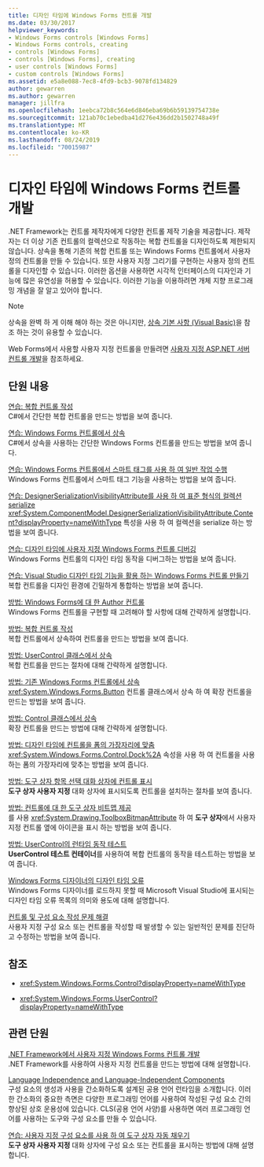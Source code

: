 ```yaml
---
title: 디자인 타임에 Windows Forms 컨트롤 개발
ms.date: 03/30/2017
helpviewer_keywords:
- Windows Forms controls [Windows Forms]
- Windows Forms controls, creating
- controls [Windows Forms]
- controls [Windows Forms], creating
- user controls [Windows Forms]
- custom controls [Windows Forms]
ms.assetid: e5a8e088-7ec8-4fd9-bcb3-9078fd134829
author: gewarren
ms.author: gewarren
manager: jillfra
ms.openlocfilehash: 1eebca72b8c564e6d846eba69b6b59139754738e
ms.sourcegitcommit: 121ab70c1ebedba41d276e436dd2b1502748a49f
ms.translationtype: MT
ms.contentlocale: ko-KR
ms.lasthandoff: 08/24/2019
ms.locfileid: "70015987"
---
```

# <a name="develop-windows-forms-controls-at-design-time"></a>디자인 타임에 Windows Forms 컨트롤 개발

.NET Framework는 컨트롤 제작자에게 다양한 컨트롤 제작 기술을 제공합니다. 제작자는 더 이상 기존 컨트롤의 컬렉션으로 작동하는 복합 컨트롤을 디자인하도록 제한되지 않습니다. 상속을 통해 기존의 복합 컨트롤 또는 Windows Forms 컨트롤에서 사용자 정의 컨트롤을 만들 수 있습니다. 또한 사용자 지정 그리기를 구현하는 사용자 정의 컨트롤을 디자인할 수 있습니다. 이러한 옵션을 사용하면 시각적 인터페이스의 디자인과 기능에 많은 유연성을 허용할 수 있습니다. 이러한 기능을 이용하려면 개체 지향 프로그래밍 개념을 잘 알고 있어야 합니다.

> [!NOTE]
> 상속을 완벽 하 게 이해 해야 하는 것은 아니지만, [상속 기본 사항 (Visual Basic)](~/docs/visual-basic/programming-guide/language-features/objects-and-classes/inheritance-basics.md)을 참조 하는 것이 유용할 수 있습니다.

Web Forms에서 사용할 사용자 지정 컨트롤을 만들려면 [사용자 지정 ASP.NET 서버 컨트롤 개발](https://docs.microsoft.com/previous-versions/aspnet/zt27tfhy(v=vs.100))을 참조하세요.

## <a name="in-this-section"></a>단원 내용

[연습: 복합 컨트롤 작성](walkthrough-authoring-a-composite-control-with-visual-csharp.md)\
C#에서 간단한 복합 컨트롤을 만드는 방법을 보여 줍니다.

[연습: Windows Forms 컨트롤에서 상속](walkthrough-inheriting-from-a-windows-forms-control-with-visual-csharp.md)\
C#에서 상속을 사용하는 간단한 Windows Forms 컨트롤을 만드는 방법을 보여 줍니다.

[연습: Windows Forms 컨트롤에서 스마트 태그를 사용 하 여 일반 작업 수행](performing-common-tasks-using-smart-tags-on-wf-controls.md)\
Windows Forms 컨트롤에서 스마트 태그 기능을 사용하는 방법을 보여 줍니다.

[연습: DesignerSerializationVisibilityAttribute를 사용 하 여 표준 형식의 컬렉션 serialize](serializing-collections-designerserializationvisibilityattribute.md)\
<xref:System.ComponentModel.DesignerSerializationVisibilityAttribute.Content?displayProperty=nameWithType> 특성을 사용 하 여 컬렉션을 serialize 하는 방법을 보여 줍니다.

[연습: 디자인 타임에 사용자 지정 Windows Forms 컨트롤 디버깅](walkthrough-debugging-custom-windows-forms-controls-at-design-time.md)\
Windows Forms 컨트롤의 디자인 타임 동작을 디버그하는 방법을 보여 줍니다.

[연습: Visual Studio 디자인 타임 기능을 활용 하는 Windows Forms 컨트롤 만들기](creating-a-wf-control-design-time-features.md)\
복합 컨트롤을 디자인 환경에 긴밀하게 통합하는 방법을 보여 줍니다.

[방법: Windows Forms에 대 한 Author 컨트롤](how-to-author-controls-for-windows-forms.md)\
Windows Forms 컨트롤을 구현할 때 고려해야 할 사항에 대해 간략하게 설명합니다.

[방법: 복합 컨트롤 작성](how-to-author-composite-controls.md)\
복합 컨트롤에서 상속하여 컨트롤을 만드는 방법을 보여 줍니다.

[방법: UserControl 클래스에서 상속](how-to-inherit-from-the-usercontrol-class.md)\
복합 컨트롤을 만드는 절차에 대해 간략하게 설명합니다.

[방법: 기존 Windows Forms 컨트롤에서 상속](how-to-inherit-from-existing-windows-forms-controls.md)\
<xref:System.Windows.Forms.Button> 컨트롤 클래스에서 상속 하 여 확장 컨트롤을 만드는 방법을 보여 줍니다.

[방법: Control 클래스에서 상속](how-to-inherit-from-the-control-class.md)\
확장 컨트롤을 만드는 방법에 대해 간략하게 설명합니다.

[방법: 디자인 타임에 컨트롤을 폼의 가장자리에 맞춤](how-to-align-a-control-to-the-edges-of-forms-at-design-time.md)\
<xref:System.Windows.Forms.Control.Dock%2A> 속성을 사용 하 여 컨트롤을 사용 하는 폼의 가장자리에 맞추는 방법을 보여 줍니다.

[방법: 도구 상자 항목 선택 대화 상자에 컨트롤 표시](how-to-display-a-control-in-the-choose-toolbox-items-dialog-box.md)\
**도구 상자 사용자 지정** 대화 상자에 표시되도록 컨트롤을 설치하는 절차를 보여 줍니다.

[방법: 컨트롤에 대 한 도구 상자 비트맵 제공](how-to-provide-a-toolbox-bitmap-for-a-control.md)\
를 사용 <xref:System.Drawing.ToolboxBitmapAttribute> 하 여 **도구 상자**에서 사용자 지정 컨트롤 옆에 아이콘을 표시 하는 방법을 보여 줍니다.

[방법: UserControl의 런타임 동작 테스트](how-to-test-the-run-time-behavior-of-a-usercontrol.md)\
**UserControl 테스트 컨테이너**를 사용하여 복합 컨트롤의 동작을 테스트하는 방법을 보여 줍니다.

[Windows Forms 디자이너의 디자인 타임 오류](design-time-errors-in-the-windows-forms-designer.md)\
Windows Forms 디자이너를 로드하지 못할 때 Microsoft Visual Studio에 표시되는 디자인 타임 오류 목록의 의미와 용도에 대해 설명합니다.

[컨트롤 및 구성 요소 작성 문제 해결](troubleshooting-control-and-component-authoring.md)\
사용자 지정 구성 요소 또는 컨트롤을 작성할 때 발생할 수 있는 일반적인 문제를 진단하고 수정하는 방법을 보여 줍니다.

## <a name="reference"></a>참조

- <xref:System.Windows.Forms.Control?displayProperty=nameWithType>

- <xref:System.Windows.Forms.UserControl?displayProperty=nameWithType>

## <a name="related-sections"></a>관련 단원

[.NET Framework에서 사용자 지정 Windows Forms 컨트롤 개발](developing-custom-windows-forms-controls.md)\
.NET Framework를 사용하여 사용자 지정 컨트롤을 만드는 방법에 대해 설명합니다.

[Language Independence and Language-Independent Components](../../../standard/language-independence-and-language-independent-components.md)\
구성 요소의 생성과 사용을 간소화하도록 설계된 공용 언어 런타임을 소개합니다. 이러한 간소화의 중요한 측면은 다양한 프로그래밍 언어를 사용하여 작성된 구성 요소 간의 향상된 상호 운용성에 있습니다. CLS(공용 언어 사양)를 사용하면 여러 프로그래밍 언어를 사용하는 도구와 구성 요소를 만들 수 있습니다.

[연습: 사용자 지정 구성 요소를 사용 하 여 도구 상자 자동 채우기](walkthrough-automatically-populating-the-toolbox-with-custom-components.md)\
**도구 상자 사용자 지정** 대화 상자에 구성 요소 또는 컨트롤을 표시하는 방법에 대해 설명합니다.
